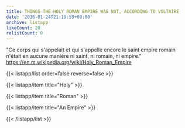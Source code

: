```yaml
---
title: THINGS THE HOLY ROMAN EMPIRE WAS NOT, ACCORDING TO VOLTAIRE
date: '2016-01-24T21:19:59+00:00'
archive: listapp
likeCount: 20
relistCount: 0
---
```


"Ce corps qui s'appelait et qui s'appelle encore le saint empire romain n'était en aucune manière ni saint, ni romain, ni empire." https://en.m.wikipedia.org/wiki/Holy_Roman_Empire

<!--more-->

{{< listapp/list order=false reverse=false >}}

   {{< listapp/item title="Holy" >}}

   {{< listapp/item title="Roman" >}}

   {{< listapp/item title="An Empire" >}}

{{< /listapp/list >}}
